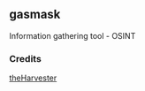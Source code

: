 ## gasmask

Information gathering tool - OSINT

### Credits

[theHarvester](https://github.com/laramies/theHarvester)
